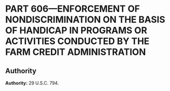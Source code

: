 # PART 606—ENFORCEMENT OF NONDISCRIMINATION ON THE BASIS OF HANDICAP IN PROGRAMS OR ACTIVITIES CONDUCTED BY THE FARM CREDIT ADMINISTRATION


## Authority

**Authority:** 29 U.S.C. 794.


